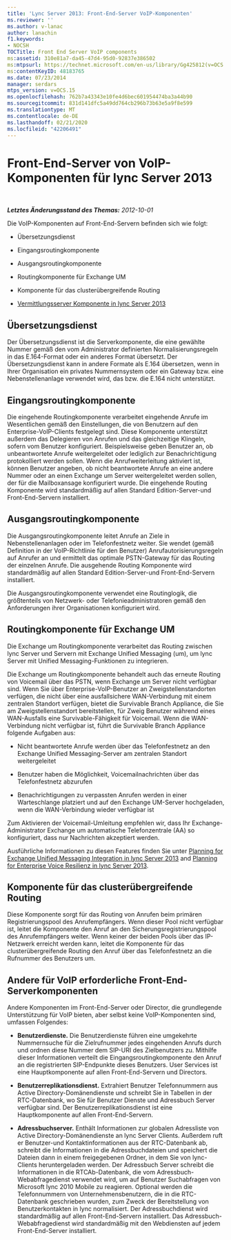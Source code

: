 ```yaml
---
title: 'Lync Server 2013: Front-End-Server VoIP-Komponenten'
ms.reviewer: ''
ms.author: v-lanac
author: lanachin
f1.keywords:
- NOCSH
TOCTitle: Front End Server VoIP components
ms:assetid: 310e81a7-da45-47d4-95d0-92837e386502
ms:mtpsurl: https://technet.microsoft.com/en-us/library/Gg425812(v=OCS.15)
ms:contentKeyID: 48183765
ms.date: 07/23/2014
manager: serdars
mtps_version: v=OCS.15
ms.openlocfilehash: 762b7a43343e10fe4d6bec601954474ba3a44b90
ms.sourcegitcommit: 831d141dfc5a49dd764cb296b73b63e5a9f8e599
ms.translationtype: MT
ms.contentlocale: de-DE
ms.lasthandoff: 02/21/2020
ms.locfileid: "42206491"
---
```

<div data-xmlns="http://www.w3.org/1999/xhtml">

<div class="topic" data-xmlns="http://www.w3.org/1999/xhtml" data-msxsl="urn:schemas-microsoft-com:xslt" data-cs="https://msdn.microsoft.com/">

<div data-asp="https://msdn2.microsoft.com/asp">

# <a name="front-end-server-voip-components-for-lync-server-2013"></a>Front-End-Server von VoIP-Komponenten für lync Server 2013

</div>

<div id="mainSection">

<div id="mainBody">

<span> </span>

_**Letztes Änderungsstand des Themas:** 2012-10-01_

Die VoIP-Komponenten auf Front-End-Servern befinden sich wie folgt:

  - Übersetzungsdienst

  - Eingangsroutingkomponente

  - Ausgangsroutingkomponente

  - Routingkomponente für Exchange UM

  - Komponente für das clusterübergreifende Routing

  - [Vermittlungsserver Komponente in lync Server 2013](lync-server-2013-mediation-server-component.md)

<div>

## <a name="translation-service"></a>Übersetzungsdienst

Der Übersetzungsdienst ist die Serverkomponente, die eine gewählte Nummer gemäß den vom Administrator definierten Normalisierungsregeln in das E.164-Format oder ein anderes Format übersetzt. Der Übersetzungsdienst kann in andere Formate als E.164 übersetzen, wenn in Ihrer Organisation ein privates Nummernsystem oder ein Gateway bzw. eine Nebenstellenanlage verwendet wird, das bzw. die E.164 nicht unterstützt.

</div>

<div>

## <a name="inbound-routing-component"></a>Eingangsroutingkomponente

Die eingehende Routingkomponente verarbeitet eingehende Anrufe im Wesentlichen gemäß den Einstellungen, die von Benutzern auf den Enterprise-VoIP-Clients festgelegt sind. Diese Komponente unterstützt außerdem das Delegieren von Anrufen und das gleichzeitige Klingeln, sofern vom Benutzer konfiguriert. Beispielsweise geben Benutzer an, ob unbeantwortete Anrufe weitergeleitet oder lediglich zur Benachrichtigung protokolliert werden sollen. Wenn die Anrufweiterleitung aktiviert ist, können Benutzer angeben, ob nicht beantwortete Anrufe an eine andere Nummer oder an einen Exchange um Server weitergeleitet werden sollen, der für die Mailboxansage konfiguriert wurde. Die eingehende Routing Komponente wird standardmäßig auf allen Standard Edition-Server-und Front-End-Servern installiert.

</div>

<div>

## <a name="outbound-routing-component"></a>Ausgangsroutingkomponente

Die Ausgangsroutingkomponente leitet Anrufe an Ziele in Nebenstellenanlagen oder im Telefonfestnetz weiter. Sie wendet (gemäß Definition in der VoIP-Richtlinie für den Benutzer) Anrufautorisierungsregeln auf Anrufer an und ermittelt das optimale PSTN-Gateway für das Routing der einzelnen Anrufe. Die ausgehende Routing Komponente wird standardmäßig auf allen Standard Edition-Server-und Front-End-Servern installiert.

Die Ausgangsroutingkomponente verwendet eine Routinglogik, die größtenteils von Netzwerk- oder Telefonieadministratoren gemäß den Anforderungen ihrer Organisationen konfiguriert wird.

</div>

<div>

## <a name="exchange-um-routing-component"></a>Routingkomponente für Exchange UM

Die Exchange um Routingkomponente verarbeitet das Routing zwischen lync Server und Servern mit Exchange Unified Messaging (um), um lync Server mit Unified Messaging-Funktionen zu integrieren.

Die Exchange um Routingkomponente behandelt auch das erneute Routing von Voicemail über das PSTN, wenn Exchange um Server nicht verfügbar sind. Wenn Sie über Enterprise-VoIP-Benutzer an Zweigstellenstandorten verfügen, die nicht über eine ausfallsichere WAN-Verbindung mit einem zentralen Standort verfügen, bietet die Survivable Branch Appliance, die Sie am Zweigstellenstandort bereitstellen, für Zweig Benutzer während eines WAN-Ausfalls eine Survivable-Fähigkeit für Voicemail. Wenn die WAN-Verbindung nicht verfügbar ist, führt die Survivable Branch Appliance folgende Aufgaben aus:

  - Nicht beantwortete Anrufe werden über das Telefonfestnetz an den Exchange Unified Messaging-Server am zentralen Standort weitergeleitet

  - Benutzer haben die Möglichkeit, Voicemailnachrichten über das Telefonfestnetz abzurufen

  - Benachrichtigungen zu verpassten Anrufen werden in einer Warteschlange platziert und auf den Exchange UM-Server hochgeladen, wenn die WAN-Verbindung wieder verfügbar ist

Zum Aktivieren der Voicemail-Umleitung empfehlen wir, dass Ihr Exchange-Administrator Exchange um automatische Telefonzentrale (AA) so konfiguriert, dass nur Nachrichten akzeptiert werden.

Ausführliche Informationen zu diesen Features finden Sie unter [Planning for Exchange Unified Messaging Integration in lync Server 2013](lync-server-2013-planning-for-exchange-unified-messaging-integration.md) and [Planning for Enterprise Voice Resilienz in lync Server 2013](lync-server-2013-planning-for-enterprise-voice-resiliency.md).

</div>

<div>

## <a name="intercluster-routing-component"></a>Komponente für das clusterübergreifende Routing

Diese Komponente sorgt für das Routing von Anrufen beim primären Registrierungspool des Anrufempfängers. Wenn dieser Pool nicht verfügbar ist, leitet die Komponente den Anruf an den Sicherungsregistrierungspool des Anrufempfängers weiter. Wenn keiner der beiden Pools über das IP-Netzwerk erreicht werden kann, leitet die Komponente für das clusterübergreifende Routing den Anruf über das Telefonfestnetz an die Rufnummer des Benutzers um.

</div>

<div>

## <a name="other-front-end-server-components-required-for-voip"></a>Andere für VoIP erforderliche Front-End-Serverkomponenten

Andere Komponenten im Front-End-Server oder Director, die grundlegende Unterstützung für VoIP bieten, aber selbst keine VoIP-Komponenten sind, umfassen Folgendes:

  - **Benutzerdienste.** Die Benutzerdienste führen eine umgekehrte Nummernsuche für die Zielrufnummer jedes eingehenden Anrufs durch und ordnen diese Nummer dem SIP-URI des Zielbenutzers zu. Mithilfe dieser Informationen verteilt die Eingangsroutingkomponente den Anruf an die registrierten SIP-Endpunkte dieses Benutzers. User Services ist eine Hauptkomponente auf allen Front-End-Servern und Directors.

  - **Benutzerreplikationsdienst.** Extrahiert Benutzer Telefonnummern aus Active Directory-Domänendienste und schreibt Sie in Tabellen in der RTC-Datenbank, wo Sie für Benutzer Dienste und Adressbuch Server verfügbar sind. Der Benutzerreplikationsdienst ist eine Hauptkomponente auf allen Front-End-Servern.

  - **Adressbuchserver.** Enthält Informationen zur globalen Adressliste von Active Directory-Domänendienste an lync Server Clients. Außerdem ruft er Benutzer-und Kontaktinformationen aus der RTC-Datenbank ab, schreibt die Informationen in die Adressbuchdateien und speichert die Dateien dann in einem freigegebenen Ordner, in dem Sie von lync-Clients heruntergeladen werden. Der Adressbuch Server schreibt die Informationen in die RTCAb-Datenbank, die vom Adressbuch-Webabfragedienst verwendet wird, um auf Benutzer Suchabfragen von Microsoft lync 2010 Mobile zu reagieren. Optional werden die Telefonnummern von Unternehmensbenutzern, die in die RTC-Datenbank geschrieben wurden, zum Zweck der Bereitstellung von Benutzerkontakten in lync normalisiert. Der Adressbuchdienst wird standardmäßig auf allen Front-End-Servern installiert. Das Adressbuch-Webabfragedienst wird standardmäßig mit den Webdiensten auf jedem Front-End-Server installiert.

</div>

</div>

<span> </span>

</div>

</div>

</div>


